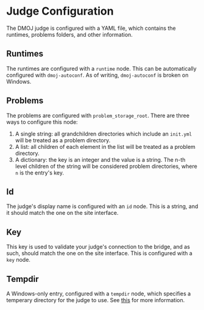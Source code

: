 # Judge Configuration
The DMOJ judge is configured with a YAML file, which contains the runtimes, problems folders, and other information.

## Runtimes

The runtimes are configured with a `runtime` node. This can be automatically configured with `dmoj-autoconf`. As of writing, `dmoj-autoconf` is broken on Windows.

## Problems

The problems are configured with `problem_storage_root`. There are three ways to configure this node:

1. A single string: all grandchildren directories which include an `init.yml` will be treated as a problem directory.
2. A list: all children of each element in the list will be treated as a problem directory.
3. A dictionary: the key is an integer and the value is a string. The n-th level children of the string will be considered problem directories, where `n` is the entry's key.

## Id

The judge's display name is configured with an `id` node. This is a string, and it should match the one on the site interface.

## Key

This key is used to validate your judge's connection to the bridge, and as such, should match the one on the site interface. This is configured with a `key` node.

## Tempdir

A Windows-only entry, configured with a `tempdir` node, which specifies a temperary directory for the judge to use. See [this](https://github.com/DMOJ/docs/blob/master/docs/judge/windows_installation.md#very-important-note) for more information.
